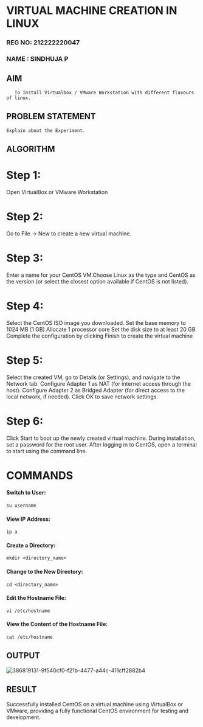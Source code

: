  # VIRTUAL MACHINE CREATION IN LINUX
 ### REG NO: 212222220047
 ### NAME : SINDHUJA P
  ## AIM
       To Install Virtualbox / VMware Workstation with different flavours of linux.
## PROBLEM STATEMENT
    Explain about the Experiment.

## ALGORITHM
# Step 1:

Open VirtualBox or VMware Workstation
# Step 2:

Go to File -> New to create a new virtual machine.
# Step 3:

Enter a name for your CentOS VM.Choose Linux as the type and CentOS as the version (or select the closest option available if CentOS is not listed).
# Step 4:

Select the CentOS ISO image you downloaded.
Set the base memory to 1024 MB (1 GB)
Allocate 1 processor core
Set the disk size to at least 20 GB
Complete the configuration by clicking Finish to create the virtual machine
# Step 5:

Select the created VM, go to Details (or Settings), and navigate to the Network tab.
Configure Adapter 1 as NAT (for internet access through the host).
Configure Adapter 2 as Bridged Adapter (for direct access to the local network, if needed).
Click OK to save network settings.
# Step 6:

Click Start to boot up the newly created virtual machine.
During installation, set a password for the root user.
After logging in to CentOS, open a terminal to start using the command line.
# COMMANDS
#### Switch to User:
    su username
#### View IP Address:

    ip a

#### Create a Directory:

    mkdir <directory_name>

#### Change to the New Directory:

    cd <directory_name>

#### Edit the Hostname File:

    vi /etc/hostname

#### View the Content of the Hostname File:

    cat /etc/hostname


## OUTPUT
![386819131-9f540cf0-f21b-4477-a44c-411cff2882b4](https://github.com/user-attachments/assets/c4418e75-5236-4dd1-b488-c1aa8e7e340a)

## RESULT
 Successfully installed CentOS on a virtual machine using VirtualBox or VMware, providing a fully functional CentOS environment for testing and development.

  


